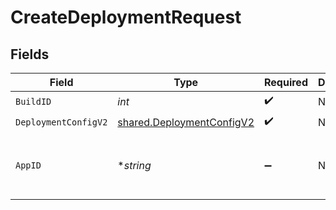 # CreateDeploymentRequest


## Fields

| Field                                                                         | Type                                                                          | Required                                                                      | Description                                                                   | Example                                                                       |
| ----------------------------------------------------------------------------- | ----------------------------------------------------------------------------- | ----------------------------------------------------------------------------- | ----------------------------------------------------------------------------- | ----------------------------------------------------------------------------- |
| `BuildID`                                                                     | *int*                                                                         | :heavy_check_mark:                                                            | N/A                                                                           | 1                                                                             |
| `DeploymentConfigV2`                                                          | [shared.DeploymentConfigV2](../../../pkg/models/shared/deploymentconfigv2.md) | :heavy_check_mark:                                                            | N/A                                                                           |                                                                               |
| `AppID`                                                                       | **string*                                                                     | :heavy_minus_sign:                                                            | N/A                                                                           | app-af469a92-5b45-4565-b3c4-b79878de67d2                                      |